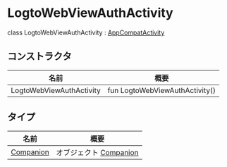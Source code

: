 # LogtoWebViewAuthActivity

class LogtoWebViewAuthActivity : [AppCompatActivity](https://developer.android.com/reference/kotlin/androidx/appcompat/app/AppCompatActivity.html)

## コンストラクタ

| 名前                        | 概要                          |
| -------------------------- | ----------------------------- |
| LogtoWebViewAuthActivity   | fun LogtoWebViewAuthActivity() |

## タイプ

| 名前                            | 概要                                    |
| ------------------------------ | -------------------------------------- |
| [Companion](-companion/index.md) | オブジェクト [Companion](-companion/index.md) |